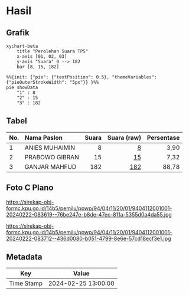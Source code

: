 # Hasil

## Grafik

```mermaid
xychart-beta
    title "Perolehan Suara TPS"
    x-axis [01, 02, 03]
    y-axis "Suara" 0 --> 182
    bar [8, 15, 182]
```

```mermaid
%%{init: {"pie": {"textPosition": 0.5}, "themeVariables": {"pieOuterStrokeWidth": "5px"}} }%%
pie showData
    "1" : 8
    "2" : 15
    "3" : 182
```

## Tabel

| No. | Nama Paslon    | Suara | Suara (raw) | Persentase |
|:--- |:-------------- | -----:| -----------:| ----------:|
| 1   | ANIES MUHAIMIN | 8     | [8][p-1]    | 3,90       |
| 2   | PRABOWO GIBRAN | 15    | [15][p-2]   | 7,32       |
| 3   | GANJAR MAHFUD  | 182   | [182][p-3]  | 88,78      |


[p-1]: https://github.com/gigit-pemilu/pemilu-2024-94-papua-tengah/blob/main/pilpres/hitung-suara/sub/94-papua-tengah/sub/04-mimika/sub/11-mimika-barat-jauh/sub/2001-potowai-buru/sub/001-tps/sub/paslon-1.txt
[p-2]: https://github.com/gigit-pemilu/pemilu-2024-94-papua-tengah/blob/main/pilpres/hitung-suara/sub/94-papua-tengah/sub/04-mimika/sub/11-mimika-barat-jauh/sub/2001-potowai-buru/sub/001-tps/sub/paslon-2.txt
[p-3]: https://github.com/gigit-pemilu/pemilu-2024-94-papua-tengah/blob/main/pilpres/hitung-suara/sub/94-papua-tengah/sub/04-mimika/sub/11-mimika-barat-jauh/sub/2001-potowai-buru/sub/001-tps/sub/paslon-3.txt

## Foto C Plano

https://sirekap-obj-formc.kpu.go.id/14b5/pemilu/ppwp/94/04/11/20/01/9404112001001-20240222-083619--76be247e-b8de-47ec-811a-5355d0a4da55.jpg

https://sirekap-obj-formc.kpu.go.id/14b5/pemilu/ppwp/94/04/11/20/01/9404112001001-20240222-083712--436d0080-b051-4799-8e6e-57cd18ecf3e1.jpg


## Metadata

| Key        | Value               |
| ---------- | ------------------- |
| Time Stamp | 2024-02-25 13:00:00 |



